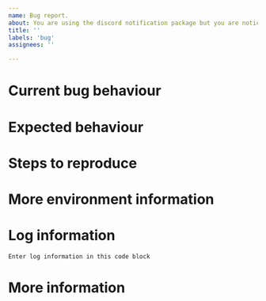 ```yaml
---
name: Bug report.
about: You are using the discord notification package but you are noticing some strange behaviour, that it throws an unexpected exception, or that it is not working according to the specifications.
title: ''
labels: 'bug'
assignees: ''

---
```



<!-- When reporting a bug, please read this complete template and fill all the questions in order to get a better response -->

# Current bug behaviour
<!-- What is the current behaviour that you see? -->

# Expected behaviour
<!-- What behaviour did you expect? -->

# Steps to reproduce
<!-- This one is very important, please be very precise in how we can reproduce this bug -->
<!-- If possible please report steps based on the example from this plugin! -->

# More environment information
<!--
Create a list of more environment information, like:
* Node version: 1.0.0
-->

# Log information
<!-- If you have any debug / error logging, please fill it here within the code block below -->
```
Enter log information in this code block
```

# More information
<!-- Do you have any other useful information about this bug report? Please write it down here -->
<!-- Possible helpful information: references to other sites/repositories -->
<!-- Are you interested in working on a PR for this? -->
